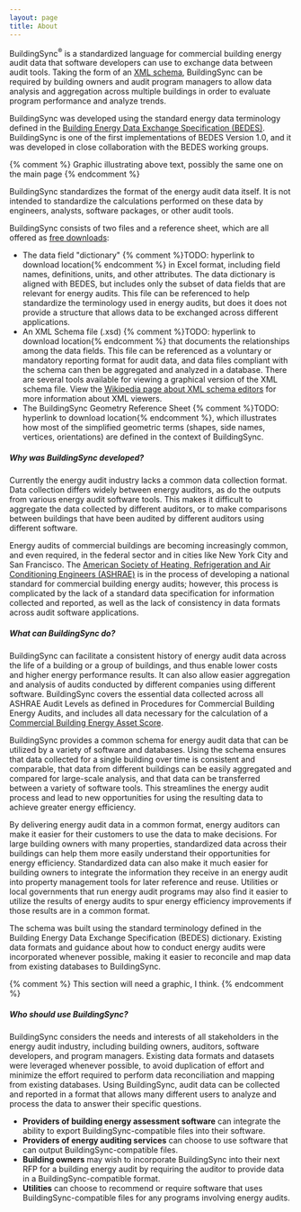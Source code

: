 ```yaml
---
layout: page
title: About
---
```


BuildingSync<sup>®</sup> is a standardized language for commercial 
building energy audit data that software developers can use to exchange 
data between audit tools. Taking the form of an 
[XML schema](https://en.wikipedia.org/wiki/XML_Schema_(W3C)), 
BuildingSync can be required by building owners and audit program 
managers to allow data analysis and aggregation across multiple 
buildings in order to evaluate program performance and analyze trends.

BuildingSync was developed using the standard energy data terminology 
defined in the [Building Energy Data Exchange Specification (BEDES)](https://bedes.lbl.gov/). 
BuildingSync is one of the first implementations of BEDES Version 1.0, 
and it was developed in close collaboration with the BEDES working 
groups.

{% comment %}
Graphic illustrating above text, possibly the same one on the main page
{% endcomment %}

BuildingSync standardizes the format of the energy audit data itself. 
It is not intended to standardize the calculations performed on these 
data by engineers, analysts, software packages, or other audit tools.

BuildingSync consists of two files and a reference sheet, which are all
offered as [free downloads](https://github.com/BuildingSync/schema/releases):

- The data field "dictionary" {% comment %}TODO: hyperlink to download 
location{% endcomment %} in Excel format, including field names, 
definitions, units, and other attributes. The data dictionary is aligned 
with BEDES, but includes only the subset of data fields that are 
relevant for energy audits. This file can be referenced to help 
standardize the terminology used in energy audits, but does it does not 
provide a structure that allows data to be exchanged across different 
applications.
- An XML Schema file (.xsd) {% comment %}TODO: hyperlink to download 
location{% endcomment %} that documents the relationships among the data 
fields. This file can be referenced as a voluntary or mandatory
reporting format for audit data, and data files compliant with the 
schema can then be aggregated and analyzed in a database. There are 
several tools available for viewing a graphical version of the XML 
schema file. View the 
[Wikipedia page about XML schema editors](https://en.wikipedia.org/wiki/XML_Schema_Editor#XML_Schema_Editors) 
for more information about XML viewers.
- The BuildingSync Geometry Reference Sheet {% comment %}TODO: hyperlink 
to download location{% endcomment %}, which illustrates how most of the 
simplified geometric terms (shapes, side names, vertices, orientations) 
are defined in the context of BuildingSync.

##### Why was BuildingSync developed?
Currently the energy audit industry lacks a common data collection 
format. Data collection differs widely between energy auditors, as do 
the outputs from various energy audit software tools. This makes it 
difficult to aggregate the data collected by different auditors, or to 
make comparisons between buildings that have been audited by different 
auditors using different software.

Energy audits of commercial buildings are becoming increasingly common, 
and even required, in the federal sector and in cities like New York 
City and San Francisco. The [American Society of Heating, Refrigeration and Air Conditioning Engineers (ASHRAE)](https://www.ashrae.org/) 
is in the process of developing a national standard for commercial 
building energy audits; however, this process is complicated by the 
lack of a standard data specification for information collected and 
reported, as well as the lack of consistency in data formats across 
audit software applications.

##### What can BuildingSync do?
BuildingSync can facilitate a consistent history of energy audit data 
across the life of a building or a group of buildings, and thus enable 
lower costs and higher energy performance results. It can also allow 
easier aggregation and analysis of audits conducted by different 
companies using different software. BuildingSync covers the essential 
data collected across all ASHRAE Audit Levels as defined in Procedures
for Commercial Building Energy Audits, and includes all data necessary 
for the calculation of a [Commercial Building Energy Asset Score](http://energy.gov/eere/buildings/commercial-building-energy-asset-score).

BuildingSync provides a common schema for energy audit data that can be
utilized by a variety of software and databases. Using the schema 
ensures that data collected for a single building over time is 
consistent and comparable, that data from different buildings can be 
easily aggregated and compared for large-scale analysis, and that data 
can be transferred between a variety of software tools. This streamlines 
the energy audit process and lead to new opportunities for using the 
resulting data to achieve greater energy efficiency.

By delivering energy audit data in a common format, energy auditors can
make it easier for their customers to use the data to make decisions.
For large building owners with many properties, standardized data across 
their buildings can help them more easily understand their opportunities 
for energy efficiency. Standardized data can also make it much easier 
for building owners to integrate the information they receive in an 
energy audit into property management tools for later reference and 
reuse.  Utilities or local governments that run energy audit programs 
may also find it easier to utilize the results of energy audits to spur
energy efficiency improvements if those results are in a common format.

The schema was built using the standard terminology defined in the 
Building Energy Data Exchange Specification (BEDES) dictionary. Existing
data formats and guidance about how to conduct energy audits were 
incorporated whenever possible, making it easier to reconcile and map 
data from existing databases to BuildingSync.

{% comment %}
This section will need a graphic, I think.
{% endcomment %}

##### Who should use BuildingSync?
BuildingSync considers the needs and interests of all stakeholders in 
the energy audit industry, including building owners, auditors, software 
developers, and program managers. Existing data formats and datasets 
were leveraged whenever possible, to avoid duplication of effort and 
minimize the effort required to perform data reconciliation and mapping
from existing databases. Using BuildingSync, audit data can be collected 
and reported in a format that allows many different users to analyze and 
process the data to answer their specific questions.

- **Providers of building energy assessment software** can integrate the 
ability to export BuildingSync-compatible files into their software.
- **Providers of energy auditing services** can choose to use software 
that can output BuildingSync-compatible files.
- **Building owners** may wish to incorporate BuildingSync into their 
next RFP for a building energy audit by requiring the auditor to provide 
data in a BuildingSync-compatible format.
- **Utilities** can choose to recommend or require software that uses 
BuildingSync-compatible files for any programs involving energy audits.
